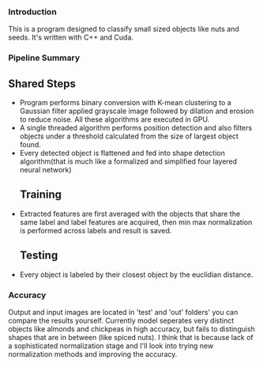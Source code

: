 ### Introduction
This is a program designed to classify small sized objects like nuts and seeds. It's written with C++ and Cuda.
### Pipeline Summary
  ## Shared Steps
- Program performs binary conversion with K-mean clustering to a Gaussian filter applied grayscale image followed by dilation and erosion to reduce noise. All these algorithms are executed in GPU.
- A single threaded algorithm performs position detection and also filters objects under a threshold calculated from the size of largest object found.
- Every detected object is flattened and fed into shape detection algorithm(that is much like a formalized and simplified four layered neural network)
  ## Training
- Extracted features are first averaged with the objects that share the same label and label features are acquired, then min max normalization is performed across labels and result is saved.
  ## Testing
- Every object is labeled by their closest object by the euclidian distance.
### Accuracy
Output and input images are located in 'test' and 'out' folders' you can compare the results yourself.
Currently model seperates very distinct objects like almonds and chickpeas in high accuracy, but fails to distinguish shapes that are in between (like spiced nuts). I think that is because lack of a sophisticated normalization stage and 
I'll look into trying new normalization methods and improving the accuracy.
